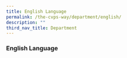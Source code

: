 ```yaml
---
title: English Language
permalink: /the-cvps-way/department/english/
description: ""
third_nav_title: Department
---
```

### **English Language**
